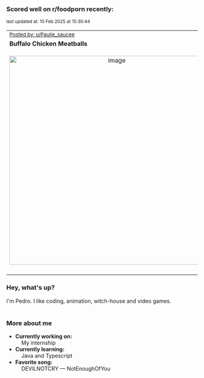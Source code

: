 ### Scored well on r/foodporn recently:

<p align="left"><sub>last updated at: 10 Feb 2025 at 15:30:44</sub></p>

|   |
| --- |
| <sub>[Posted by: u/Paulie_saucee][source]</sub> |
| **Buffalo Chicken Meatballs** | 
|<p align="center"> <img alt="image" src="https://i.redd.it/uj2d4dparqfe1.jpeg" width="550" /> </p>|
|   |

### Hey, what's up?

I'm Pedro. I like coding, animation, witch-house and video games.<br><br>

### More about me
- **Currently working on:**  
&nbsp;&nbsp;&nbsp;&nbsp;My internship
- **Currently learning:**  
&nbsp;&nbsp;&nbsp;&nbsp;Java and Typescript
- **Favorite song:**  
&nbsp;&nbsp;&nbsp;&nbsp;DEVILNOTCRY — NotEnoughOfYou<br><br>

  



  
  
  
[linkedin]: https://linkedin.com/in/pedro-h-r-gomes-8a487b14a/
[gmail]: mailto:pilique11@gmail.com
[source]: https://reddit.com/r/FoodPorn/comments/1ic281v/buffalo_chicken_meatballs/
[redditAPI]: https://www.reddit.com/dev/api/